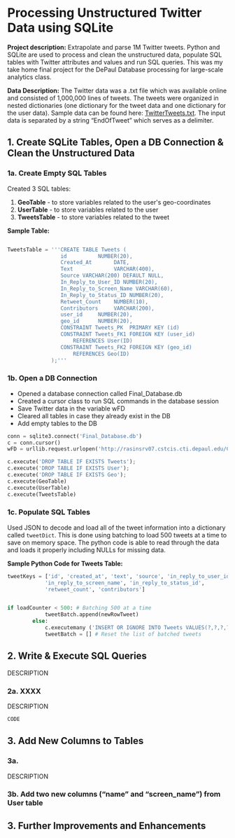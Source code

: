 # Processing Unstructured Twitter Data using SQLite 
**Project description:**  Extrapolate and parse 1M Twitter tweets. Python and SQLite are used to process and clean the unstructured data, populate SQL tables with Twitter attributes and values and run SQL queries. This was my take home final project for the DePaul Database processing for large-scale analytics class. 

**Data Description:** The Twitter data was a .txt file which was available online and consisted of 1,000,000 lines of tweets. The tweets were organized in nested dictionaries (one dictionary for the tweet data and one dictionary for the user data). Sample data can be found here: [TwitterTweets.txt](https://github.com/eclark15/database-processing-analysis/files/8412892/TwitterTweets.txt). The input data is separated by a string “EndOfTweet” which serves as a delimiter. 


## 1. Create SQLite Tables, Open a DB Connection & Clean the Unstructured Data
### 1a. Create Empty SQL Tables  

Created 3 SQL tables: 
1. **GeoTable** - to store variables related to the user's geo-coordinates   
2. **UserTable** - to store variables related to the user
3. **TweetsTable** - to store variables related to the tweet 

**Sample Table:**
```python

TweetsTable = '''CREATE TABLE Tweets (
                 id          NUMBER(20),               
                 Created_At       DATE,
                 Text             VARCHAR(400),
                 Source VARCHAR(200) DEFAULT NULL,
                 In_Reply_to_User_ID NUMBER(20),
                 In_Reply_to_Screen_Name VARCHAR(60),
                 In_Reply_to_Status_ID NUMBER(20),
                 Retweet_Count    NUMBER(10),
                 Contributors     VARCHAR(200),
                 user_id     NUMBER(20),
                 geo_id      NUMBER(20),
                 CONSTRAINT Tweets_PK  PRIMARY KEY (id)
                 CONSTRAINT Tweets_FK1 FOREIGN KEY (user_id)
                     REFERENCES User(ID)
                 CONSTRAINT Tweets_FK2 FOREIGN KEY (geo_id)
                     REFERENCES Geo(ID)
              );'''
```

### 1b. Open a DB Connection
* Opened a database connection called Final_Database.db
* Created a cursor class to run SQL commands in the database session
* Save Twitter data in the variable wFD 
* Cleared all tables in case they already exist in the DB
* Add empty tables to the DB 


```python
conn = sqlite3.connect('Final_Database.db')
c = conn.cursor()
wFD = urllib.request.urlopen('http://rasinsrv07.cstcis.cti.depaul.edu/CSC455/OneDayOfTweets.txt')

c.execute('DROP TABLE IF EXISTS Tweets'); 
c.execute('DROP TABLE IF EXISTS User');
c.execute('DROP TABLE IF EXISTS Geo');
c.execute(GeoTable)
c.execute(UserTable)
c.execute(TweetsTable)
```

### 1c. Populate SQL Tables 
Used JSON to decode and load all of the tweet information into a dictionary called `tweetDict`.  This is done using batching to load 500 tweets at a time to save on memory space. The python code is able to read through the data and loads it properly including NULLs for missing data. 


**Sample Python Code for Tweets Table:**
```python
tweetKeys = ['id', 'created_at', 'text', 'source', 'in_reply_to_user_id',
            'in_reply_to_screen_name', 'in_reply_to_status_id', 
            'retweet_count', 'contributors']


if loadCounter < 500: # Batching 500 at a time
            tweetBatch.append(newRowTweet)
        else:
            c.executemany ('INSERT OR IGNORE INTO Tweets VALUES(?,?,?,?,?,?,?,?,?,?,?)', tweetBatch)
            tweetBatch = [] # Reset the list of batched tweets
```

## 2. Write & Execute SQL Queries 
DESCRIPTION

### 2a. XXXX
DESCRIPTION

```python
CODE

```
## 3. Add New Columns to Tables 
### 3a. 
DESCRIPTION

### 3b. Add two new columns (“name” and “screen_name”) from User table

## 3. Further Improvements and Enhancements






